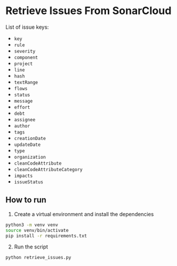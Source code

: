 # Retrieve Issues From SonarCloud

List of issue keys:

- `key`
- `rule`
- `severity`
- `component`
- `project`
- `line`
- `hash`
- `textRange`
- `flows`
- `status`
- `message`
- `effort`
- `debt`
- `assignee`
- `author`
- `tags`
- `creationDate`
- `updateDate`
- `type`
- `organization`
- `cleanCodeAttribute`
- `cleanCodeAttributeCategory`
- `impacts`
- `issueStatus`

## How to run

1. Create a virtual environment and install the dependencies

```bash
python3 -m venv venv
source venv/bin/activate
pip install -r requirements.txt 
```

2. Run the script

```bash
python retrieve_issues.py
```